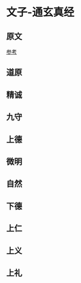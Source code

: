 # 文子-通玄真经

## 原文

[参考](https://ctext.org/wenzi/zhs)

## 道原

## 精诚

## 九守

## 上德

## 微明

## 自然

## 下德

## 上仁

## 上义

## 上礼

